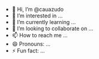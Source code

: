 - 👋 Hi, I’m @cauazudo
- 👀 I’m interested in ...
- 🌱 I’m currently learning ...
- 💞️ I’m looking to collaborate on ...
- 📫 How to reach me ...
- 😄 Pronouns: ...
- ⚡ Fun fact: ...

<!---
cauazudo/cauazudo is a ✨ special ✨ repository because its `README.md` (this file) appears on your GitHub profile.
You can click the Preview link to take a look at your changes.
--->
